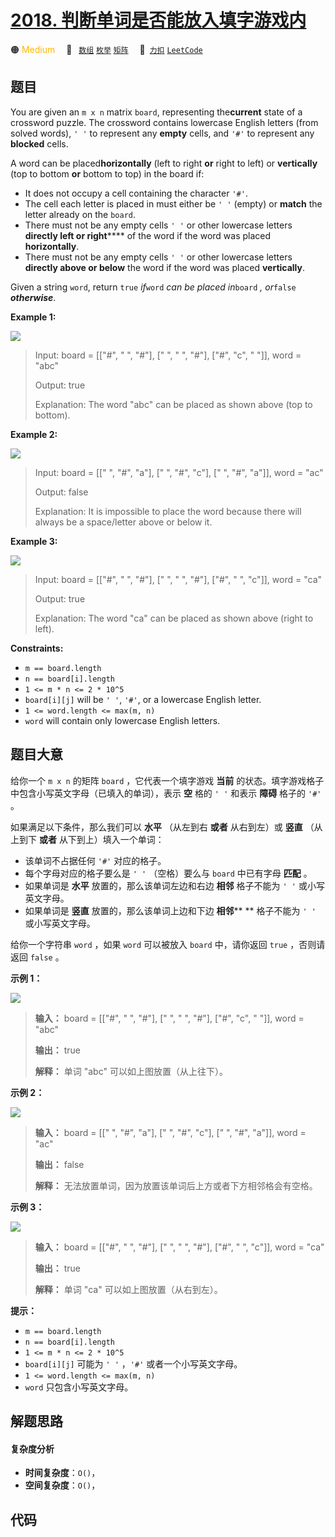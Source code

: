 # [2018. 判断单词是否能放入填字游戏内](https://2xiao.github.io/leetcode-js/problem/2018.html)

🟠 <font color=#ffb800>Medium</font>&emsp; 🔖&ensp; [`数组`](/tag/array.md) [`枚举`](/tag/enumeration.md) [`矩阵`](/tag/matrix.md)&emsp; 🔗&ensp;[`力扣`](https://leetcode.cn/problems/check-if-word-can-be-placed-in-crossword) [`LeetCode`](https://leetcode.com/problems/check-if-word-can-be-placed-in-crossword)

## 题目

You are given an `m x n` matrix `board`, representing the**current** state of
a crossword puzzle. The crossword contains lowercase English letters (from
solved words), `' '` to represent any **empty** cells, and `'#'` to represent
any **blocked** cells.

A word can be placed**horizontally** (left to right **or** right to left) or
**vertically** (top to bottom **or** bottom to top) in the board if:

  * It does not occupy a cell containing the character `'#'`.
  * The cell each letter is placed in must either be `' '` (empty) or **match** the letter already on the `board`.
  * There must not be any empty cells `' '` or other lowercase letters **directly left or right****** of the word if the word was placed **horizontally**.
  * There must not be any empty cells `' '` or other lowercase letters **directly above or below** the word if the word was placed **vertically**.

Given a string `word`, return `true` _if_`word` _can be placed in_`board` _,
or_`false` _**otherwise**_.



**Example 1:**

![](https://assets.leetcode.com/uploads/2021/10/04/crossword-ex1-1.png)

> Input: board = [["#", " ", "#"], [" ", " ", "#"], ["#", "c", " "]], word = "abc"
> 
> Output: true
> 
> Explanation: The word "abc" can be placed as shown above (top to bottom).

**Example 2:**

![](https://assets.leetcode.com/uploads/2021/10/04/crossword-ex2-1.png)

> Input: board = [[" ", "#", "a"], [" ", "#", "c"], [" ", "#", "a"]], word = "ac"
> 
> Output: false
> 
> Explanation: It is impossible to place the word because there will always be a space/letter above or below it.

**Example 3:**

![](https://assets.leetcode.com/uploads/2021/10/04/crossword-ex3-1.png)

> Input: board = [["#", " ", "#"], [" ", " ", "#"], ["#", " ", "c"]], word = "ca"
> 
> Output: true
> 
> Explanation: The word "ca" can be placed as shown above (right to left). 

**Constraints:**

  * `m == board.length`
  * `n == board[i].length`
  * `1 <= m * n <= 2 * 10^5`
  * `board[i][j]` will be `' '`, `'#'`, or a lowercase English letter.
  * `1 <= word.length <= max(m, n)`
  * `word` will contain only lowercase English letters.


## 题目大意

给你一个 `m x n` 的矩阵 `board` ，它代表一个填字游戏 **当前**  的状态。填字游戏格子中包含小写英文字母（已填入的单词），表示
**空**  格的 `' '` 和表示 **障碍**  格子的 `'#'` 。

如果满足以下条件，那么我们可以 **水平**  （从左到右 **或者**  从右到左）或 **竖直**  （从上到下 **或者**
从下到上）填入一个单词：

  * 该单词不占据任何 `'#'` 对应的格子。
  * 每个字母对应的格子要么是 `' '` （空格）要么与 `board` 中已有字母 **匹配**  。
  * 如果单词是 **水平**  放置的，那么该单词左边和右边 **相邻**  格子不能为 `' '` 或小写英文字母。
  * 如果单词是 **竖直**  放置的，那么该单词上边和下边 **相邻**** ** 格子不能为 `' '` 或小写英文字母。

给你一个字符串 `word` ，如果 `word` 可以被放入 `board` 中，请你返回 `true` ，否则请返回 `false` 。



**示例 1：**

![](https://assets.leetcode.com/uploads/2021/09/18/crossword-1.png)

> 
> 
> 
> 
> 
> **输入：** board = [["#", " ", "#"], [" ", " ", "#"], ["#", "c", " "]], word = "abc"
> 
> **输出：** true
> 
> **解释：** 单词 "abc" 可以如上图放置（从上往下）。
> 
> 

**示例 2：**

![](https://assets.leetcode.com/uploads/2021/09/18/c2.png)

> 
> 
> 
> 
> 
> **输入：** board = [[" ", "#", "a"], [" ", "#", "c"], [" ", "#", "a"]], word = "ac"
> 
> **输出：** false
> 
> **解释：** 无法放置单词，因为放置该单词后上方或者下方相邻格会有空格。

**示例 3：**

![](https://assets.leetcode.com/uploads/2021/09/18/crossword-2.png)

> 
> 
> 
> 
> 
> **输入：** board = [["#", " ", "#"], [" ", " ", "#"], ["#", " ", "c"]], word = "ca"
> 
> **输出：** true
> 
> **解释：** 单词 "ca" 可以如上图放置（从右到左）。
> 
> 



**提示：**

  * `m == board.length`
  * `n == board[i].length`
  * `1 <= m * n <= 2 * 10^5`
  * `board[i][j]` 可能为 `' '` ，`'#'` 或者一个小写英文字母。
  * `1 <= word.length <= max(m, n)`
  * `word` 只包含小写英文字母。


## 解题思路

#### 复杂度分析

- **时间复杂度**：`O()`，
- **空间复杂度**：`O()`，

## 代码

```javascript

```